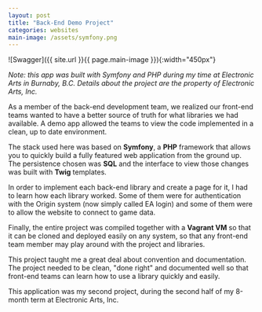 ```yaml
---
layout: post
title: "Back-End Demo Project"
categories: websites
main-image: /assets/symfony.png
---
```


![Swagger]({{ site.url }}{{ page.main-image }}){:width="450px"}

_Note: this app was built with Symfony and PHP during my time at Electronic Arts in Burnaby, B.C. Details about the project are the property of Electronic Arts, Inc._

As a member of the back-end development team, we realized our front-end teams wanted to have a better source of truth for what libraries we had available. A demo app allowed the teams to view the code implemented in a clean, up to date environment.

The stack used here was based on **Symfony**, a **PHP** framework that allows you to quickly build a fully featured web application from the ground up. The persistence chosen was **SQL** and the interface to view those changes was built with **Twig** templates.

In order to implement each back-end library and create a page for it, I had to learn how each library worked. Some of them were for authentication with the Origin system (now simply called EA login) and some of them were to allow the website to connect to game data.

Finally, the entire project was compiled together with a **Vagrant VM** so that it can be cloned and deployed easily on any system, so that any front-end team member may play around with the project and libraries.

This project taught me a great deal about convention and documentation. The project needed to be clean, "done right" and documented well so that front-end teams can learn how to use a library quickly and easily.

This application was my second project, during the second half of my 8-month term at Electronic Arts, Inc.
